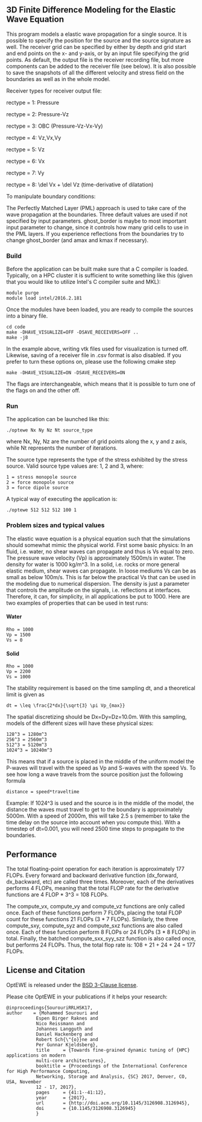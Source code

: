 ## 3D Finite Difference Modeling for the Elastic Wave Equation 

This program models a elastic wave propagation for a single source. It is possible to specify the position for the
source and the source signature as well. The receiver grid can be specified by either by depth and grid start and end
points on the x- and y-axis, or by an input file specifying the grid points. As default, the output file is the receiver
recording file, but more components can be added to the receiver file (see below). It is also possible to save the
snapshots of all the different velocity and stress field on the boundaries as well as in the whole model. 

Receiver types for receiver output file:

rectype = 1: Pressure

rectype = 2: Pressure-Vz

rectype = 3: OBC (Pressure-Vz-Vx-Vy)

rectype = 4: Vz,Vx,Vy

rectype = 5: Vz

rectype = 6: Vx

rectype = 7: Vy

rectype = 8: \del Vx + \del Vz (time-derivative of dilatation)

To manipulate boundary conditions:

The Perfectly Matched Layer (PML) approach is used to take care of the wave propagation at the boundaries.
Three default values are used if not specified by input parameters. ghost_border is maybe to most important input
parameter to change, since it controls how many grid cells to use in the PML layers. If you experience reflections from
the boundaries try to change ghost_border (and amax and kmax if necessary).

### Build ###
Before the application can be built make sure that
a C compiler is loaded. Typically, on a HPC cluster
it is sufficient to write
something like this (given that you would like to
utilize Intel's C compiler suite and MKL):

    module purge
    module load intel/2016.2.181

Once the modules have been loaded, you are ready
to compile the sources into a binary file.
    
    cd code
    make -DHAVE_VISUALIZE=OFF -DSAVE_RECEIVERS=OFF ..
    make -j8

In the example above, writing vtk files used for visualization is turned off.
Likewise, saving of a receiver file in .csv format is also disabled.
If you prefer to turn these options on, please use the following cmake step
    
    make -DHAVE_VISUALIZE=ON -DSAVE_RECEIVERS=ON

The flags are interchangeable, which means that it is possible to turn
one of the flags on and the other off.
    
### Run ###
The application can be launched like this:
    
    ./optewe Nx Ny Nz Nt source_type
    
where Nx, Ny, Nz are the number of grid points along
the x, y and z axis, while Nt represents the number of iterations.

The source type represents the type of the stress exhibited by the
stress source. Valid source type values are: 1, 2 and 3, where:

    1 = stress monopole source
    2 = force monopole source
    3 = force dipole source
   
A typical way of executing the application is:
    
    ./optewe 512 512 512 100 1

### Problem sizes and typical values ###
The elastic wave equation is a physical equation such that the simulations should somewhat mimic the physical world.
First some basic physics: In an fluid, i.e. water, no shear waves can propagate and thus is Vs equal to zero.
The pressure wave velocity (Vp) is approximately 1500m/s in water. The density for water is 1000 kg/m^3. In a solid,
i.e. rocks or more general elastic medium, shear waves can propagate. In loose mediums Vs can be as small
as below 100m/s. This is far below the practical Vs that can be used in the modeling due to numerical dispersion.
The density is just a parameter that controls the amplitude on the signals, i.e. reflections at interfaces.
Therefore, it can, for simplicity, in all applications be put to 1000. Here are two examples of properties that can be
used in test runs:

#### Water ####
    
    Rho = 1000
    Vp = 1500
    Vs = 0

#### Solid ####

    Rho = 1000
    Vp = 2200
    Vs = 1000

The stability requirement is based on the time sampling dt, and a theoretical limit is given as

    dt = \leq \frac{2*dx}{\sqrt{3} \pi Vp_{max}}


The spatial discretizing should be Dx=Dy=Dz=10.0m. With this sampling, models of the different sizes will have these
physical sizes:

    128^3 = 1280m^3
    256^3 = 2560m^3
    512^3 = 5120m^3
    1024^3 = 10240m^3

This means that if a source is placed in the middle of the uniform model the P-waves will travel with the speed
as Vp and S-waves with the speed Vs. To see how long a wave travels from the source position just the following formula

    distance = speed*traveltime

Example: If 1024^3 is used and the source is in the middle of the model, the distance the waves must travel to get to
the boundary is approximately 5000m. With a speed of 2000m, this will take 2.5 s (remember to take the time delay on
the source into account when you compute this). With a timestep of dt=0.001, you will need 2500 time steps to propagate
to the boundaries.

## Performance
The total floating-point operation for each iteration is approximately 177 FLOPs.
Every forward and backward derivative function (dx_forward, dx_backward, etc) are called three times.
Moreover, each of the derivatives performs 4 FLOPs, meaning that the total FLOP rate for the derivative functions
are 4 FLOP * 3^3 = 108 FLOPs.

The compute_vx, compute_vy and compute_vz functions are only called once. Each of these functions perform 7 FLOPs,
placing the total FLOP count for these functions 21 FLOPs (3 * 7 FLOPs). Similarly, the three compute_sxy,
compute_syz and compute_sxz functions are also called once. Each of these function perform 8 FLOPs or 
24 FLOPs (3 * 8 FLOPs) in total. Finally, the batched compute_sxx_syy_szz function is also called once,
but performs 24 FLOPs. Thus, the total flop rate is: 108 + 21 + 24 + 24 = 177 FLOPs.

## License and Citation

OptEWE is released under the [BSD 3-Clause license](https://github.com/mohamso/optewe/blob/master/LICENSE).

Please cite OptEWE in your publications if it helps your research:

    @inproceedings{SourouriRRLHSK17,
    author    = {Mohammed Sourouri and
               Espen Birger Raknes and
               Nico Reissmann and
               Johannes Langguth and
               Daniel Hackenberg and
               Robert Sch{\"{o}}ne and
               Per Gunnar Kjeldsberg},
               title     = {Towards fine-grained dynamic tuning of {HPC} applications on modern
               multi-core architectures},
               booktitle = {Proceedings of the International Conference for High Performance Computing,
               Networking, Storage and Analysis, {SC} 2017, Denver, CO, USA, November
               12 - 17, 2017},
               pages     = {41:1--41:12},
               year      = {2017},
               url       = {http://doi.acm.org/10.1145/3126908.3126945},
               doi       = {10.1145/3126908.3126945}
               }
